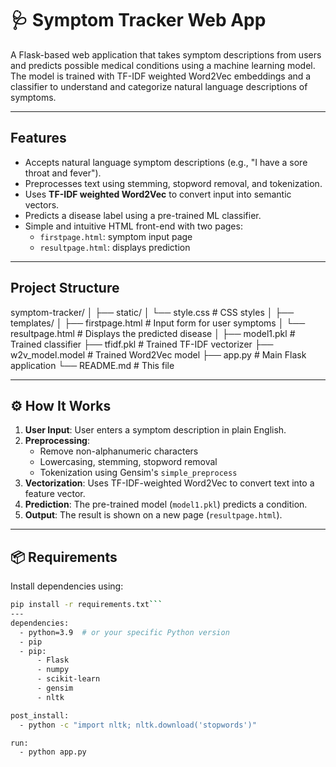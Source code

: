 # 🩺 Symptom Tracker Web App

A Flask-based web application that takes symptom descriptions from users and predicts possible medical conditions using a machine learning model. The model is trained with TF-IDF weighted Word2Vec embeddings and a classifier to understand and categorize natural language descriptions of symptoms.

---

## Features

- Accepts natural language symptom descriptions (e.g., "I have a sore throat and fever").
- Preprocesses text using stemming, stopword removal, and tokenization.
- Uses **TF-IDF weighted Word2Vec** to convert input into semantic vectors.
- Predicts a disease label using a pre-trained ML classifier.
- Simple and intuitive HTML front-end with two pages:
  - `firstpage.html`: symptom input page
  - `resultpage.html`: displays prediction

---

##  Project Structure
symptom-tracker/
│
├── static/
│ └── style.css # CSS styles 
│
├── templates/
│ ├── firstpage.html # Input form for user symptoms
│ └── resultpage.html # Displays the predicted disease
│
├── model1.pkl # Trained classifier 
├── tfidf.pkl # Trained TF-IDF vectorizer
├── w2v_model.model # Trained Word2Vec model
├── app.py # Main Flask application
└── README.md # This file


---

## ⚙️ How It Works

1. **User Input**: User enters a symptom description in plain English.
2. **Preprocessing**:
   - Remove non-alphanumeric characters
   - Lowercasing, stemming, stopword removal
   - Tokenization using Gensim's `simple_preprocess`
3. **Vectorization**: Uses TF-IDF-weighted Word2Vec to convert text into a feature vector.
4. **Prediction**: The pre-trained model (`model1.pkl`) predicts a condition.
5. **Output**: The result is shown on a new page (`resultpage.html`).

---

## 📦 Requirements

Install dependencies using:

```bash
pip install -r requirements.txt```
---
dependencies:
  - python=3.9  # or your specific Python version
  - pip
  - pip:
      - Flask
      - numpy
      - scikit-learn
      - gensim
      - nltk

post_install:
  - python -c "import nltk; nltk.download('stopwords')"

run:
  - python app.py 




